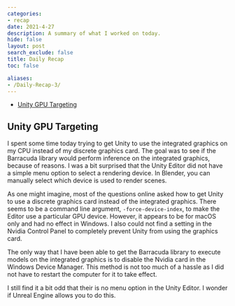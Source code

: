 ```yaml
---
categories:
- recap
date: 2021-4-27
description: A summary of what I worked on today.
hide: false
layout: post
search_exclude: false
title: Daily Recap
toc: false

aliases:
- /Daily-Recap-3/
---
```


* [Unity GPU Targeting](#unity-gpu-targeting)

  

## Unity GPU Targeting

I spent some time today trying to get Unity to use the integrated graphics on my CPU instead of my discrete graphics card. The goal was to see if the Barracuda library would perform inference on the integrated graphics, because of reasons. I was a bit surprised that the Unity Editor did not have a simple menu option to select a rendering device. In Blender, you can manually select which device is used to render scenes.

As one might imagine, most of the questions online asked how to get Unity to use a discrete graphics card instead of the integrated graphics. There seems to be a command line argument, `-force-device-index`, to make the Editor use a particular GPU device. However, it appears to be for macOS only and had no effect in Windows. I also could not find a setting in the Nvidia Control Panel to completely prevent Unity from using the graphics card.

The only way that I have been able to get the Barracuda library to execute models on the integrated graphics is to disable the Nvidia card in the Windows Device Manager. This method is not too much of a hassle as I did not have to restart the computer for it to take effect. 

I still find it a bit odd that their is no menu option in the Unity Editor. I wonder if Unreal Engine allows you to do this.

